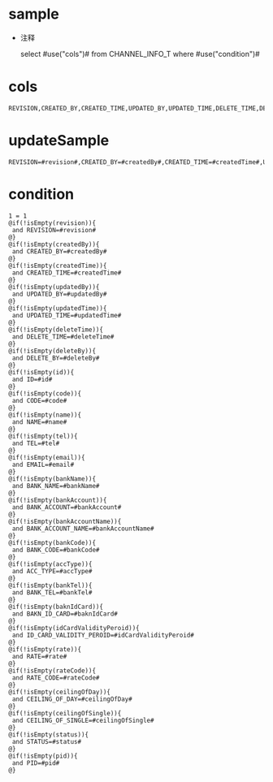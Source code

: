 sample
===
* 注释

	select #use("cols")# from CHANNEL_INFO_T  where  #use("condition")#

cols
===
	REVISION,CREATED_BY,CREATED_TIME,UPDATED_BY,UPDATED_TIME,DELETE_TIME,DELETE_BY,ID,CODE,NAME,TEL,EMAIL,BANK_NAME,BANK_ACCOUNT,BANK_ACCOUNT_NAME,BANK_CODE,ACC_TYPE,BANK_TEL,BAKN_ID_CARD,ID_CARD_VALIDITY_PEROID,RATE,RATE_CODE,CEILING_OF_DAY,CEILING_OF_SINGLE,STATUS,PID

updateSample
===
	
	REVISION=#revision#,CREATED_BY=#createdBy#,CREATED_TIME=#createdTime#,UPDATED_BY=#updatedBy#,UPDATED_TIME=#updatedTime#,DELETE_TIME=#deleteTime#,DELETE_BY=#deleteBy#,ID=#id#,CODE=#code#,NAME=#name#,TEL=#tel#,EMAIL=#email#,BANK_NAME=#bankName#,BANK_ACCOUNT=#bankAccount#,BANK_ACCOUNT_NAME=#bankAccountName#,BANK_CODE=#bankCode#,ACC_TYPE=#accType#,BANK_TEL=#bankTel#,BAKN_ID_CARD=#baknIdCard#,ID_CARD_VALIDITY_PEROID=#idCardValidityPeroid#,RATE=#rate#,RATE_CODE=#rateCode#,CEILING_OF_DAY=#ceilingOfDay#,CEILING_OF_SINGLE=#ceilingOfSingle#,STATUS=#status#,PID=#pid#

condition
===

	1 = 1  
	@if(!isEmpty(revision)){
	 and REVISION=#revision#
	@}
	@if(!isEmpty(createdBy)){
	 and CREATED_BY=#createdBy#
	@}
	@if(!isEmpty(createdTime)){
	 and CREATED_TIME=#createdTime#
	@}
	@if(!isEmpty(updatedBy)){
	 and UPDATED_BY=#updatedBy#
	@}
	@if(!isEmpty(updatedTime)){
	 and UPDATED_TIME=#updatedTime#
	@}
	@if(!isEmpty(deleteTime)){
	 and DELETE_TIME=#deleteTime#
	@}
	@if(!isEmpty(deleteBy)){
	 and DELETE_BY=#deleteBy#
	@}
	@if(!isEmpty(id)){
	 and ID=#id#
	@}
	@if(!isEmpty(code)){
	 and CODE=#code#
	@}
	@if(!isEmpty(name)){
	 and NAME=#name#
	@}
	@if(!isEmpty(tel)){
	 and TEL=#tel#
	@}
	@if(!isEmpty(email)){
	 and EMAIL=#email#
	@}
	@if(!isEmpty(bankName)){
	 and BANK_NAME=#bankName#
	@}
	@if(!isEmpty(bankAccount)){
	 and BANK_ACCOUNT=#bankAccount#
	@}
	@if(!isEmpty(bankAccountName)){
	 and BANK_ACCOUNT_NAME=#bankAccountName#
	@}
	@if(!isEmpty(bankCode)){
	 and BANK_CODE=#bankCode#
	@}
	@if(!isEmpty(accType)){
	 and ACC_TYPE=#accType#
	@}
	@if(!isEmpty(bankTel)){
	 and BANK_TEL=#bankTel#
	@}
	@if(!isEmpty(baknIdCard)){
	 and BAKN_ID_CARD=#baknIdCard#
	@}
	@if(!isEmpty(idCardValidityPeroid)){
	 and ID_CARD_VALIDITY_PEROID=#idCardValidityPeroid#
	@}
	@if(!isEmpty(rate)){
	 and RATE=#rate#
	@}
	@if(!isEmpty(rateCode)){
	 and RATE_CODE=#rateCode#
	@}
	@if(!isEmpty(ceilingOfDay)){
	 and CEILING_OF_DAY=#ceilingOfDay#
	@}
	@if(!isEmpty(ceilingOfSingle)){
	 and CEILING_OF_SINGLE=#ceilingOfSingle#
	@}
	@if(!isEmpty(status)){
	 and STATUS=#status#
	@}
	@if(!isEmpty(pid)){
	 and PID=#pid#
	@}
	
	